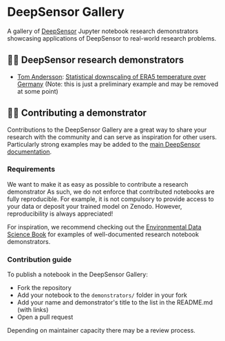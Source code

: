 # DeepSensor Gallery

A gallery of [DeepSensor](https://github.com/alan-turing-institute/deepsensor) Jupyter notebook research demonstrators
showcasing applications of DeepSensor to real-world research problems.

## :scientist: DeepSensor research demonstrators

* [Tom Andersson](https://github.com/tom-andersson): [Statistical downscaling of ERA5 temperature over Germany](https://github.com/tom-andersson/deepsensor_gallery/blob/main/demonstrators/andersson_era5_temperature_germany_downscaling.ipynb) (Note: this is just a preliminary example and may be removed at some point)

## :woman_student: Contributing a demonstrator
Contributions to the DeepSensor Gallery are a great way to share your research with the community and can serve as inspiration for other users.
Particularly strong examples may be added to the [main DeepSensor documentation](https://alan-turing-institute.github.io/deepsensor/).

### Requirements
We want to make it as easy as possible to contribute a research demonstrator
As such, we do not enforce that contributed notebooks are fully reproducible.
For example, it is not compulsory to provide access to your data or deposit your trained model on Zenodo.
However, reproducibility is always appreciated!

For inspiration, we recommend checking out the [Environmental Data Science Book](https://edsbook.org/notebooks/gallery)
for examples of well-documented research notebook demonstrators.

### Contribution guide
To publish a notebook in the DeepSensor Gallery:
* Fork the repository
* Add your notebook to the `demonstrators/` folder in your fork
* Add your name and demonstrator's title to the list in the README.md (with links)
* Open a pull request

Depending on maintainer capacity there may be a review process.
